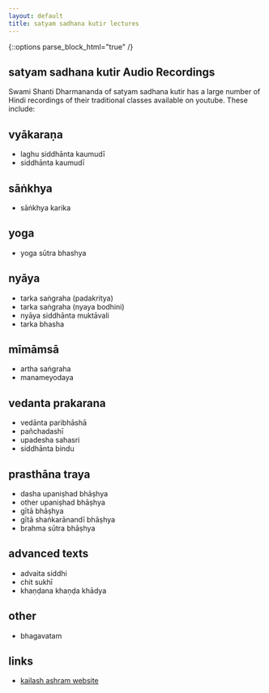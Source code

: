 ```yaml
---
layout: default
title: satyam sadhana kutir lectures
---
```


{::options parse_block_html="true" /}

## satyam sadhana kutir Audio Recordings

Swami Shanti Dharmananda of satyam sadhana kutir has a large number of Hindi recordings
of their traditional classes available on youtube. These include:

## vyākaraṇa

- laghu siddhānta kaumudī
- siddhānta kaumudī

## sāṅkhya

- sāṅkhya karika

## yoga

- yoga sūtra bhashya

## nyāya

- tarka saṅgraha (padakritya)
- tarka saṅgraha (nyaya bodhini)
- nyāya siddhānta muktāvali
- tarka bhasha

## mīmāmsā

- artha saṅgraha
- manameyodaya

## vedanta prakarana

- vedānta paribhāshā
- pañchadashī
- upadesha sahasri
- siddhānta bindu

## prasthāna traya

- dasha upaniṣhad bhāṣhya
- other upaniṣhad bhāṣhya
- gītā bhāṣhya
- gītā shaṅkarānandī bhāṣhya
- brahma sūtra bhāṣhya

## advanced texts

- advaita siddhi
- chit sukhī
- khaṇḍana khaṇḍa khādya

## other

- bhagavatam

## links

- [kailash ashram website][ka]

[ka]: http://shankaramatha.org
